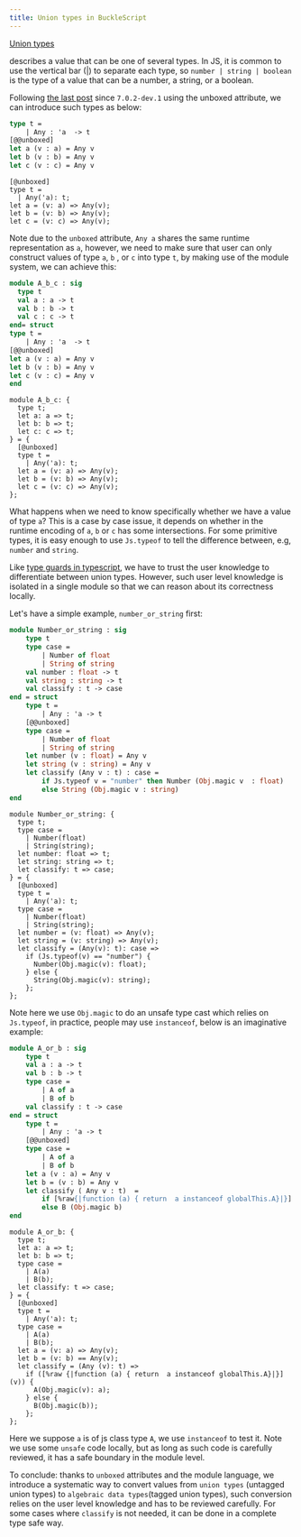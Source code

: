 ```yaml
---
title: Union types in BuckleScript
---
```


[Union types](https://www.typescriptlang.org/docs/handbook/advanced-types.html#union-types)

describes a value that can be one of several types. In JS, it is common to use the vertical bar (|) to separate each type, so `number | string | boolean`  is the type of a value that can be a number, a string, or a boolean.


Following [the last post](https://bucklescript.github.io/blog/2019/12/20/release-7-02) since `7.0.2-dev.1` using the unboxed attribute, we can introduce such types as below:

```ocaml
type t = 
    | Any : 'a  -> t 
[@@unboxed]    
let a (v : a) = Any v
let b (v : b) = Any v
let c (v : c) = Any v
```
```reason
[@unboxed]
type t =
  | Any('a): t;
let a = (v: a) => Any(v);
let b = (v: b) => Any(v);
let c = (v: c) => Any(v);
```
Note due to the `unboxed` attribute, `Any a` shares the same runtime representation as `a`, however, we need to make sure that user can only construct values of type `a`, `b` , or `c` into type `t`, by making use of the module system, we can achieve this:

```ocaml
module A_b_c : sig 
  type t 
  val a : a -> t 
  val b : b -> t 
  val c : c -> t   
end= struct 
type t = 
    | Any : 'a  -> t 
[@@unboxed]    
let a (v : a) = Any v
let b (v : b) = Any v
let c (v : c) = Any v
end
```

```reason
module A_b_c: {
  type t;
  let a: a => t;
  let b: b => t;
  let c: c => t;
} = {
  [@unboxed]
  type t =
    | Any('a): t;  
  let a = (v: a) => Any(v);
  let b = (v: b) => Any(v);
  let c = (v: c) => Any(v);
};
```
<!-- Union types are useful for modeling situations when values can overlap in the types they can take on.  -->
What happens when we need to know specifically whether we have a value of type `a`? This is a case by case issue, it depends on whether in the runtime encoding of `a`, `b` or `c` has some intersections. For some primitive types, it is easy enough to use `Js.typeof` to tell the difference between, e.g, `number` and `string`. 

Like [type guards in typescript](https://www.typescriptlang.org/docs/handbook/advanced-types.html#type-guards-and-differentiating-types), we have to trust the user knowledge to differentiate between union types. However, such user level knowledge is isolated in a single module so that we can reason about its correctness locally.

Let's have a simple example, `number_or_string` first:

```ocaml
module Number_or_string : sig 
    type t 
    type case = 
        | Number of float 
        | String of string
    val number : float -> t 
    val string : string -> t 
    val classify : t -> case             
end = struct 
    type t = 
        | Any : 'a -> t 
    [@@unboxed]     
    type case = 
        | Number of float 
        | String of string
    let number (v : float) = Any v 
    let string (v : string) = Any v     
    let classify (Any v : t) : case = 
        if Js.typeof v = "number" then Number (Obj.magic v  : float)
        else String (Obj.magic v : string)
end
```
```reason
module Number_or_string: {
  type t;
  type case =
    | Number(float)
    | String(string);
  let number: float => t;
  let string: string => t;
  let classify: t => case;
} = {
  [@unboxed]
  type t =
    | Any('a): t;
  type case =
    | Number(float)
    | String(string);
  let number = (v: float) => Any(v);
  let string = (v: string) => Any(v);
  let classify = (Any(v): t): case =>
    if (Js.typeof(v) == "number") {
      Number(Obj.magic(v): float);
    } else {
      String(Obj.magic(v): string);
    };
};
```
Note here we use `Obj.magic` to do an unsafe type cast which relies on `Js.typeof`, in practice, people may use `instanceof`, below is an imaginative example:

```ocaml
module A_or_b : sig 
    type t 
    val a : a -> t 
    val b : b -> t 
    type case = 
        | A of a 
        | B of b 
    val classify : t -> case
end = struct
    type t = 
        | Any : 'a -> t
    [@@unboxed]   
    type case = 
        | A of a 
        | B of b 
    let a (v : a) = Any v 
    let b = (v : b) = Any v
    let classify ( Any v : t)  = 
        if [%raw{|function (a) { return  a instanceof globalThis.A}|}] v then A (Obj.magic v : a)
        else B (Obj.magic b)
end
```
```reason
module A_or_b: {
  type t;
  let a: a => t;
  let b: b => t;
  type case =
    | A(a)
    | B(b);
  let classify: t => case;
} = {
  [@unboxed]
  type t =
    | Any('a): t;
  type case =
    | A(a)
    | B(b);
  let a = (v: a) => Any(v);
  let b = (v: b) == Any(v);
  let classify = (Any (v): t) =>
    if ([%raw {|function (a) { return  a instanceof globalThis.A}|}](v)) {
      A(Obj.magic(v): a);
    } else {
      B(Obj.magic(b));
    };
};
```
Here we suppose `a` is of js class type `A`, we use `instanceof` to test it. Note we use some `unsafe` code locally, but as long as such code is carefully reviewed, it has  a safe boundary in the module level.


To conclude: thanks to `unboxed` attributes and the module language, we introduce a systematic way to convert values from `union types` (untagged union types) to `algebraic data types`(tagged union types), such conversion relies on the user level knowledge and has to be reviewed carefully. For some cases where `classify` is not needed, it can be done in a complete type safe way.
